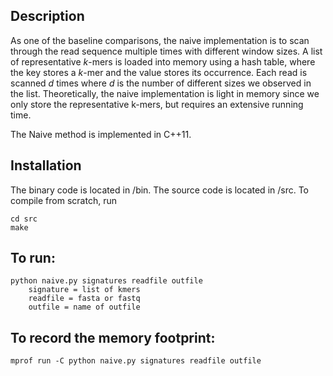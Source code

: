 ## Description
As one of the baseline comparisons, the naive implementation is to scan through the read sequence multiple times with different window sizes. A list of representative *k*-mers is loaded into memory using a hash table, where the key stores a *k*-mer and the value stores its occurrence. Each read is scanned *d* times where *d* is the number of different sizes we observed in the list. Theoretically, the naive implementation is light in memory since we only store the representative k-mers, but requires an extensive running time.

The Naive method is implemented in C++11.

## Installation
The binary code is located in /bin. The source code is located in /src. To compile from scratch, run

```
cd src
make
```

## To run:
```
python naive.py signatures readfile outfile
	signature = list of kmers
	readfile = fasta or fastq
	outfile = name of outfile
```

## To record the memory footprint:
```
mprof run -C python naive.py signatures readfile outfile 
```
